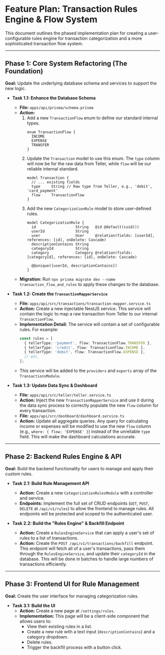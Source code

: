 
# Feature Plan: Transaction Rules Engine & Flow System

This document outlines the phased implementation plan for creating a user-configurable rules engine for transaction categorization and a more sophisticated transaction flow system.

---

## Phase 1: Core System Refactoring (The Foundation)

**Goal:** Update the underlying database schema and services to support the new logic.

*   **Task 1.1: Enhance the Database Schema**
    *   **File:** `apps/api/prisma/schema.prisma`
    *   **Action:**
        1.  Add a new `TransactionFlow` enum to define our standard internal types.
            ```prisma
            enum TransactionFlow {
              INCOME
              EXPENSE
              TRANSFER
            }
            ```
        2.  Update the `Transaction` model to use this enum. The `type` column will now be for the raw data from Teller, while `flow` will be our reliable internal standard.
            ```prisma
            model Transaction {
              // ... existing fields
              type     String // Raw type from Teller, e.g., 'debit', 'card_payment'
              flow     TransactionFlow
            }
            ```
        3.  Add the new `CategorizationRule` model to store user-defined rules.
            ```prisma
            model CategorizationRule {
              id                  String   @id @default(cuid())
              userId              String
              user                User     @relation(fields: [userId], references: [id], onDelete: Cascade)
              descriptionContains String
              categoryId          String
              category            Category @relation(fields: [categoryId], references: [id], onDelete: Cascade)

              @@unique([userId, descriptionContains])
            }
            ```
    *   **Migration:** Run `npx prisma migrate dev --name transaction_flow_and_rules` to apply these changes to the database.

*   **Task 1.2: Create the `TransactionMapperService`**
    *   **File:** `apps/api/src/transactions/transaction-mapper.service.ts`
    *   **Action:** Create a new injectable NestJS service. This service will contain the logic to map a raw transaction from Teller to our internal `TransactionFlow`.
    *   **Implementation Detail:** The service will contain a set of configurable rules. For example:
        ```typescript
        const rules = [
          { tellerType: 'payment', flow: TransactionFlow.TRANSFER },
          { tellerType: 'credit', flow: TransactionFlow.INCOME },
          { tellerType: 'debit', flow: TransactionFlow.EXPENSE },
          // etc.
        ];
        ```
    *   This service will be added to the `providers` and `exports` array of the `TransactionsModule`.

*   **Task 1.3: Update Data Sync & Dashboard**
    *   **File:** `apps/api/src/teller/teller.service.ts`
    *   **Action:** Inject the new `TransactionMapperService` and use it during the data sync process to correctly populate the new `flow` column for every transaction.
    *   **File:** `apps/api/src/dashboard/dashboard.service.ts`
    *   **Action:** Update all aggregate queries. Any query for calculating income or expenses will be modified to use the new `flow` column (e.g., `where: { flow: 'EXPENSE' }`) instead of the unreliable `type` field. This will make the dashboard calculations accurate.

---

## Phase 2: Backend Rules Engine & API

**Goal:** Build the backend functionality for users to manage and apply their custom rules.

*   **Task 2.1: Build Rule Management API**
    *   **Action:** Create a new `CategorizationRulesModule` with a controller and service.
    *   **Endpoints:** Implement the full set of CRUD endpoints (`GET`, `POST`, `DELETE` at `/api/v1/rules`) to allow the frontend to manage rules. All endpoints will be protected and scoped to the authenticated user.

*   **Task 2.2: Build the "Rules Engine" & Backfill Endpoint**
    *   **Action:** Create a `RulesEngineService` that can apply a user's set of rules to a list of transactions.
    *   **Action:** Create the `POST /api/v1/transactions/backfill` endpoint. This endpoint will fetch all of a user's transactions, pass them through the `RulesEngineService`, and update their `categoryId` in the database. This will be done in batches to handle large numbers of transactions efficiently.

---

## Phase 3: Frontend UI for Rule Management

**Goal:** Create the user interface for managing categorization rules.

*   **Task 3.1: Build the UI**
    *   **Action:** Create a new page at `/settings/rules`.
    *   **Implementation:** This page will be a client-side component that allows users to:
        *   View their existing rules in a list.
        *   Create a new rule with a text input (`descriptionContains`) and a category dropdown.
        *   Delete rules.
        *   Trigger the backfill process with a button click.

